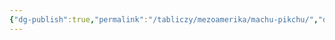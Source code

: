 ```yaml
---
{"dg-publish":true,"permalink":"/tabliczy/mezoamerika/machu-pikchu/","dgPassFrontmatter":true}
---
```



